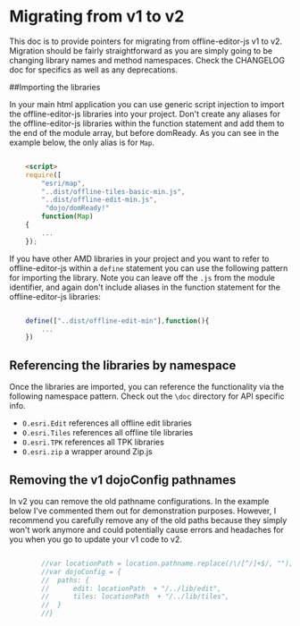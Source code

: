 Migrating from v1 to v2
=======================

This doc is to provide pointers for migrating from offline-editor-js v1 to v2. Migration should be fairly straightforward as you are simply going to be changing library names and method namespaces. Check the CHANGELOG doc for specifics as well as any deprecations.


##Importing the libraries

In your main html application you can use generic script injection to import the offline-editor-js libraries into your project. Don't create any aliases for the offline-editor-js libraries within the function statement and add them to the end of the module array, but before domReady. As you can see in the example below, the only alias is for `Map`.

```html	

	<script>
	require([
		"esri/map", 
		"..dist/offline-tiles-basic-min.js",
		"..dist/offline-edit-min.js",
		 "dojo/domReady!"
		function(Map)
	{
		...
	});
```

If you have other AMD libraries in your project and you want to refer to offline-editor-js within a `define` statement you can use the following pattern for importing the library. Note you can leave off the `.js` from the module identifier, and again don't include aliases in the function statement for the offline-editor-js libraries:

```js

	define(["..dist/offline-edit-min"],function(){
		...
	})
```

## Referencing the libraries by namespace

Once the libraries are imported, you can reference the functionality via the following namespace pattern. Check out the `\doc` directory for API specific info.

   * `O.esri.Edit` references all offline edit libraries
   * `O.esri.Tiles` references all offline tile libraries
   * `O.esri.TPK` references all TPK libraries
   * `O.esri.zip` a wrapper around Zip.js
   

## Removing the v1 dojoConfig pathnames

In v2 you can remove the old pathname configurations. In the example below I've commented them out for demonstration purposes. However, I recommend you carefully remove any of the old paths because they simply won't work anymore and could potentially cause errors and headaches for you when you go to update your v1 code to v2.

```js

		//var locationPath = location.pathname.replace(/\/[^/]+$/, "");
		//var dojoConfig = {
		//	paths: { 
		//		edit: locationPath  + "/../lib/edit",
		//		tiles: locationPath  + "/../lib/tiles",
		//	}
		//}

```